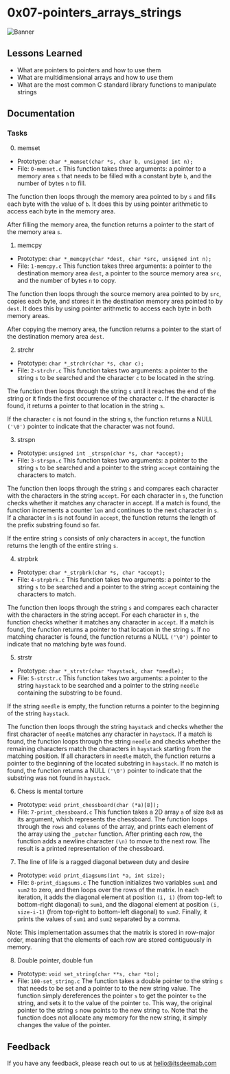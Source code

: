 
# 0x07-pointers_arrays_strings

![Banner](https://s3.amazonaws.com/intranet-projects-files/holbertonschool-low_level_programming/218/58fe6b229144b7fe5ebe88afe9ff5cabe2dd0863e1e79b2d02b4103c30b465dd.jpg)


## Lessons Learned

* What are pointers to pointers and how to use them
* What are multidimensional arrays and how to use them
* What are the most common C standard library functions to manipulate strings



## Documentation

### Tasks

0. memset


* Prototype: `char *_memset(char *s, char b, unsigned int n);`
* File: `0-memset.c`
This function takes three arguments: a pointer to a memory area `s` that needs to be filled with a constant byte `b`, and the number of bytes `n` to fill.

The function then loops through the memory area pointed to by `s` and fills each byte with the value of `b`. It does this by using pointer arithmetic to access each byte in the memory area.

After filling the memory area, the function returns a pointer to the start of the memory area `s`.

1. memcpy
* Prototype: `char *_memcpy(char *dest, char *src, unsigned int n);`
* File: `1-memcpy.c`
This function takes three arguments: a pointer to the destination memory area `dest`, a pointer to the source memory area `src`, and the number of bytes `n` to copy.

The function then loops through the source memory area pointed to by `src`, copies each byte, and stores it in the destination memory area pointed to by `dest`. It does this by using pointer arithmetic to access each byte in both memory areas.

After copying the memory area, the function returns a pointer to the start of the destination memory area `dest`.

2. strchr
* Prototype: `char *_strchr(char *s, char c);`
* File: `2-strchr.c`
This function takes two arguments: a pointer to the string `s` to be searched and the character `c` to be located in the string.

The function then loops through the string `s` until it reaches the end of the string or it finds the first occurrence of the character c. If the character is found, it returns a pointer to that location in the string `s`.

If the character `c` is not found in the string s, the function returns a NULL `('\0')` pointer to indicate that the character was not found.

3. strspn
* Prototype: `unsigned int _strspn(char *s, char *accept);`
* File: `3-strspn.c`
This function takes two arguments: a pointer to the string `s` to be searched and a pointer to the string `accept` containing the characters to match.

The function then loops through the string `s` and compares each character with the characters in the string `accept`. For each character in `s`, the function checks whether it matches any character in accept. If a match is found, the function increments a counter `len` and continues to the next character in `s`. If a character in `s` is not found in `accept`, the function returns the length of the prefix substring found so far.

If the entire string `s` consists of only characters in `accept`, the function returns the length of the entire string `s`.

4. strpbrk
* Prototype: `char *_strpbrk(char *s, char *accept);`
* File: `4-strpbrk.c`
This function takes two arguments: a pointer to the string `s` to be searched and a pointer to the string `accept` containing the characters to match.

The function then loops through the string `s` and compares each character with the characters in the string accept. For each character in `s`, the function checks whether it matches any character in `accept`. If a match is found, the function returns a pointer to that location in the string `s`. If no matching character is found, the function returns a NULL `('\0')` pointer to indicate that no matching byte was found.

5. strstr
* Prototype: `char *_strstr(char *haystack, char *needle);`
* File: `5-strstr.c`
This function takes two arguments: a pointer to the string `haystack` to be searched and a pointer to the string `needle` containing the substring to be found.

If the string `needle` is empty, the function returns a pointer to the beginning of the string `haystack`.

The function then loops through the string `haystack` and checks whether the first character of `needle` matches any character in `haystack`. If a match is found, the function loops through the string `needle` and checks whether the remaining characters match the characters in `haystack` starting from the matching position. If all characters in `needle` match, the function returns a pointer to the beginning of the located substring in `haystack`. If no match is found, the function returns a NULL `('\0')` pointer to indicate that the substring was not found in `haystack`.

6. Chess is mental torture
* Prototype: `void print_chessboard(char (*a)[8]);`
* File: `7-print_chessboard.c`
This function takes a 2D array `a` of size `8x8` as its argument, which represents the chessboard. The function loops through the `rows` and `columns` of the array, and prints each element of the array using the `_putchar` function. After printing each row, the function adds a newline character `(\n)` to move to the next row. The result is a printed representation of the chessboard.

7. The line of life is a ragged diagonal between duty and desire
* Prototype: `void print_diagsums(int *a, int size);`
* File: `8-print_diagsums.c`
The function initializes two variables `sum1` and `sum2` to zero, and then loops over the rows of the matrix. In each iteration, it adds the diagonal element at position `(i, i)` (from top-left to bottom-right diagonal) to `sum1`, and the diagonal element at position `(i, size-i-1)` (from top-right to bottom-left diagonal) to `sum2`. Finally, it prints the values of `sum1` and `sum2` separated by a comma.

Note: This implementation assumes that the matrix is stored in row-major order, meaning that the elements of each row are stored contiguously in memory.

8. Double pointer, double fun
* Prototype: `void set_string(char **s, char *to);`
* File: `100-set_string.c`
The function takes a double pointer to the string `s` that needs to be set and a pointer to to the new string value. The function simply dereferences the pointer `s` to get the pointer `to` the string, and sets it to the value of the pointer `to`. This way, the original pointer to the string `s` now points to the new string `to`. Note that the function does not allocate any memory for the new string, it simply changes the value of the pointer.
## Feedback

If you have any feedback, please reach out to us at hello@itsdeemab.com


